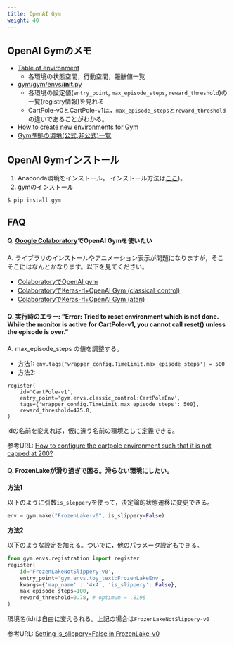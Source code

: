 ```yaml
---
title: OpenAI Gym
weight: 40
---
```


## OpenAI Gymのメモ
- [Table of environment](https://github.com/openai/gym/wiki/Table-of-environments)
	- 各環境の状態空間，行動空間，報酬値一覧
- [gym/gym/envs/__init__.py](https://github.com/openai/gym/blob/master/gym/envs/__init__.py)
	- 各環境の設定値(`entry_point`, `max_episode_steps`,  `reward_threshold`)の一覧(registry情報)を見れる
	- CartPole-v0とCartPole-v1は，`max_episode_steps`と`reward_threshold`の違いであることがわかる。
- [How to create new environments for Gym]( https://github.com/openai/gym/blob/master/docs/creating-environments.md)
- [Gym準拠の環境(公式,非公式)一覧](https://github.com/openai/gym/blob/master/docs/environments.md)

## OpenAI Gymインストール

1. Anaconda環境をインストール。
インストール方法は[ここ](../install))。
2. gymのインストール
```
$ pip install gym
```

## FAQ

#### Q. [Google Colaboratory](https://colab.research.google.com/)でOpenAI Gymを使いたい

A. ライブラリのインストールやアニメーション表示が問題になりますが，そこそこにはなんとかなります。以下を見てください。

- [ColaboratoryでOpenAI gym](http://bcl.sci.yamaguchi-u.ac.jp/~jun/home/180828-openai-colaboratory/)
- [ColaboratoryでKeras-rl+OpenAI Gym (classical_control)](http://bcl.sci.yamaguchi-u.ac.jp/~jun/home/180828b-kerasrl-colaboratory/)
- [ColaboratoryでKeras-rl+OpenAI Gym (atari)](http://bcl.sci.yamaguchi-u.ac.jp/~jun/home/180829-kerasrl-atari-colaboratory/)


#### Q. 実行時のエラー: "Error: Tried to reset environment which is not done. While the monitor is active for CartPole-v1, you cannot call reset() unless the episode is over."

A. max_episode_steps の値を調整する。

- 方法1: `env.tags['wrapper_config.TimeLimit.max_episode_steps'] = 500`
- 方法2: 
```
register(
    id='CartPole-v1',
    entry_point='gym.envs.classic_control:CartPoleEnv',
    tags={'wrapper_config.TimeLimit.max_episode_steps': 500},
    reward_threshold=475.0,
)
```
idの名前を変えれば，仮に違う名前の環境として定義できる。

参考URL: [How to configure the cartpole environment such that it is not capped at 200?](https://github.com/openai/gym/issues/463)

#### Q. FrozenLakeが滑り過ぎで困る。滑らない環境にしたい。

**方法1**

以下のように引数`is_sleppery`を使って，決定論的状態遷移に変更できる。
```python
env = gym.make("FrozenLake-v0", is_slippery=False)
```

**方法2**

以下のような設定を加える。ついでに，他のパラメータ設定もできる。
```python
from gym.envs.registration import register
register(
    id='FrozenLakeNotSlippery-v0',
    entry_point='gym.envs.toy_text:FrozenLakeEnv',
    kwargs={'map_name' : '4x4', 'is_slippery': False},
    max_episode_steps=100,
    reward_threshold=0.78, # optimum = .8196
)
```
環境名(id)は自由に変えられる。上記の場合は`FrozenLakeNotSlippery-v0`

参考URL: [Setting is_slippery=False in FrozenLake-v0](https://github.com/openai/gym/issues/565)
